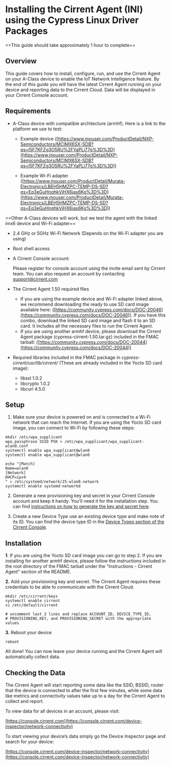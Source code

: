 ﻿# Installing the Cirrent Agent (INI) using the Cypress Linux Driver Packages

==This guide should take approximately 1 hour to complete==

## Overview

This guide covers how to install, configure, run, and use the Cirrent Agent on your A-Class device to enable the IoT Network Intelligence feature. By the end of this guide you will have the latest Cirrent Agent running on your device and reporting data to the Cirrent Cloud. Data will be displayed in your Cirrent Console account.

## Requirements

-   A-Class device with compatible architecture (armhf). Here is a link to the platform we use to test:
    
    -   Example device ([https://www.mouser.com/ProductDetail/NXP-Semiconductors/MCIMX6SX-SDB?qs=l5F7KFZg3O5RU%2FYaPLi77g%3D%3D](https://www.mouser.com/ProductDetail/NXP-Semiconductors/MCIMX6SX-SDB?qs=l5F7KFZg3O5RU%2FYaPLi77g%3D%3D))
        
    -   Example Wi-Fi adapter ([https://www.mouser.com/ProductDetail/Murata-Electronics/LBEH5HMZPC-TEMP-DS-SD?qs=Eq3eGuHnqhkVjHX6jas6Kg%3D%3D](https://www.mouser.com/ProductDetail/Murata-Electronics/LBEH5HMZPC-TEMP-DS-SD?qs=Eq3eGuHnqhkVjHX6jas6Kg%3D%3D))
        

==Other A-Class devices will work, but we test the agent with the linked imx6 device and Wi-Fi adapter==

-   2.4 GHz or 5GHz Wi-Fi Network (Depends on the Wi-Fi adapter you are using)
    
-   Root shell access
-   A Cirrent Console account:
    
    Please register for console account using the invite email sent by Cirrent team. You can also request an account by contacting  [support@cirrent.com](mailto:support@cirrent.com)
    
-   The Cirrent Agent 1.50 required files
    -   If you are using the example device and Wi-Fi adapter linked above, we recommend downloading the ready to use SD card image available here: ([https://community.cypress.com/docs/DOC-20046](https://community.cypress.com/docs/DOC-20046)). If you have this combo, download the linked SD card image and flash it to an SD card. It includes all the necessary files to run the Cirrent Agent.
    -   If you are using another armhf device, please download the Cirrent Agent package (cypress-cirrent-1.50.tar.gz) included in the FMAC tarball: ([https://community.cypress.com/docs/DOC-20044](https://community.cypress.com/docs/DOC-20044))
-   Required libraries included in the FMAC package in  _cypress-cirrent/usr/lib/cirrent/_  (These are already included in the Yocto SD card image):
    -   libssl 1.0.2
    -   libcrypto 1.0.2
    -   libcurl 4.5.0

## Setup

1.  Make sure your device is powered on and is connected to a Wi-Fi network that can reach the Internet. If you are using the Yocto SD card image, you can connect to Wi-Fi by following these steps:

```
mkdir /etc/wpa_supplicant  
wpa_passphrase SSID PSK > /etc/wpa_supplicant/wpa_supplicant-wlan0.conf  
systemctl enable wpa_supplicant@wlan0  
systemctl enable wpa_supplicant@wlan0  
  
echo "[Match]  
Name=wlan0  
[Network]  
DHCP=ipv4  
" > /etc/systemd/network/25-wlan0.network  
systemctl enable systemd-networkd
```
2. Generate a new provisioning key and secret in your Cirrent Console account and keep it handy. You'll need it for the installation step. You can find  [instructions on how to generate the key and secret here](https://support.cirrent.com/hc/en-us/articles/115000084846).

3. Create a new Device Type use an existing device type and make note of its ID. You can find the device type ID in the  [Device Types section of the Cirrent Console](https://console.cirrent.com/device-types).

## Installation

**1**. If you are using the Yocto SD card image you can go to step 2. If you are installing for another armhf device, please follow the instructions included in the root directory of the FMAC tarball under the "Instructions - Cirrent Agent" section of the README.

**2.** Add your provisioning key and secret. The Cirrent Agent requires these credentials to be able to communicate with the Cirrent Cloud.
```
mkdir /etc/cirrent/keys  
systemctl enable cirrent  
vi /etc/default/cirrent  

# uncomment last 2 lines and replace ACCOUNT_ID, DEVICE_TYPE_ID,   
# PROVISIONING_KEY, and PROVISIONING_SECRET with the appropriate values
```

**3.** Reboot your device
```
reboot
```
All done! You can now leave your device running and the Cirrent Agent will automatically collect data.

## Checking the Data

The Cirrent Agent will start reporting some data like the SSID, BSSID, router that the device is connected to after the first few minutes, while some data like metrics and connectivity values take up to a day for the Cirrent Agent to collect and report.

To view data for all devices in an account, please visit:

[https://console.cirrent.com](https://console.cirrent.com/device-inspector/network-connectivity)

To start viewing your device’s data simply go the Device Inspector page and search for your device:

[https://console.cirrent.com/device-inspector/network-connectivity](https://console.cirrent.com/device-inspector/network-connectivity)
